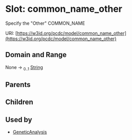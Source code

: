 
# Slot: common_name_other


Specify the "Other" COMMON_NAME

URI: [https://w3id.org/pcdc/model/common_name_other](https://w3id.org/pcdc/model/common_name_other)


## Domain and Range

None &#8594;  <sub>0..1</sub> [String](types/String.md)

## Parents


## Children


## Used by

 * [GeneticAnalysis](GeneticAnalysis.md)
